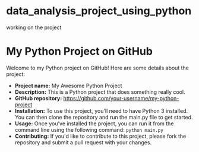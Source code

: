 # data_analysis_project_using_python
working on the project
<!DOCTYPE html>
<html>
  <head>
    <title>My Python Project on GitHub</title>
  </head>
  <body>
    <h1>My Python Project on GitHub</h1>
    <p>Welcome to my Python project on GitHub! Here are some details about the project:</p>
    <ul>
      <li><strong>Project name:</strong> My Awesome Python Project</li>
      <li><strong>Description:</strong> This is a Python project that does something really cool.</li>
      <li><strong>GitHub repository:</strong> <a href="https://github.com/your-username/my-python-project">https://github.com/your-username/my-python-project</a></li>
      <li><strong>Installation:</strong> To use this project, you'll need to have Python 3 installed. You can then clone the repository and run the main.py file to get started.</li>
      <li><strong>Usage:</strong> Once you've installed the project, you can run it from the command line using the following command: <code>python main.py</code></li>
      <li><strong>Contributing:</strong> If you'd like to contribute to this project, please fork the repository and submit a pull request with your changes.</li>
    </ul>
  </body>
</html>
